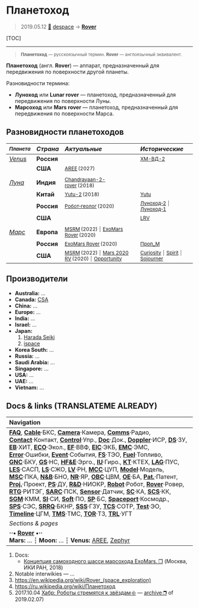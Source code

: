 # Планетоход
> 2019.05.12 [🚀](../index/index.md) [despace](index.md) → **[Rover](rover.md)**

[TOC]

---

> <small>**Планетоход** — русскоязычный термин. **Rover** — англоязычный эквивалент.</small>

**Планетоход** (англ. **Rover**) — аппарат, предназначенный для передвижения по поверхности другой планеты.

Разновидности термина:

   - **Луноход** или **Lunar rover** — планетоход, предназначенный для передвижения по поверхности Луны.
   - **Марсоход** или **Mars rover** — планетоход, предназначенный для передвижения по поверхности Марса.



## Разновидности планетоходов
|<small>*Планета*</small>|*Страна*|*Актуальные*|*Исторические*|
|:--|:--|:--|:--|
|*[Venus](venus.md)*|**Россия**|<small></small>|<small>[ХМ-ВД-2](хм‑вд‑2.md)</small>|
||**США**|<small>[AREE](aree.md) (2027)</small>||
|||||
|*[Луна](moon.md)*|**Индия**|<small>[Chandrayaan-2-rover](chandrayaan_2_rover.md) (2018)</small>||
||**Китай**|<small>[Yutu-2](yutu_2.md) (2018)</small>|<small>[Yutu](yutu.md)</small>|
||**Россия**|<small>[Робот‑геолог](робот_геолог.md) (2020)</small>|<small>[Луноход‑2](луноход_2.md) ┊ [Луноход‑1](луноход_1.md)</small>|
||**США**|<small></small>|<small>[LRV](lrv.md)</small>|
|||||
|*[Марс](mars.md)*|**Европа**|<small>[MSRM](msrm.md) (2022) ┊ [ExoMars Rover](exomars_rover.md) (2020)</small>||
||**Россия**|<small>[ExoMars Rover](exomars_rover.md) (2020)</small>|<small>[Проп_М](проп_м.md)</small>|
||**США**|<small>[MSRM](msrm.md) (2022) ┊ [Mars 2020 RV](mars_2020_rv.md) (2020) ┊ [Opportunity](opportunity.md)</small>|<small>[Curiosity](curiosity.md) ┊ [Spirit](spirit.md) ┊ [Sojourner](sojourner.md)</small>|



## Производители

   - **Australia:** …
   - **Canada:** [CSA](zz_csa.md)
   - **China:** …
   - **Europe:** …
   - **India:** …
   - **Israel:** …
   - **Japan:**
      1. [Harada Seiki](zz_harada_seiki.md)
      1. [ispace](zz_ispace.md)
   - **Korea South:** …
   - **Russia:** …
   - **Saudi Arabia:** …
   - **Singapore:** …
   - **USA:** …
   - **UAE:** …
   - **Vietnam:** …



<p style="page-break-after:always"> </p>

## Docs & links (TRANSLATEME ALREADY)
|Navigation|
|:--|
|**[FAQ](faq.md)**, **[Cable](cable.md)**·БКС, **[Camera](cam.md)**·Камера, **[Comms](comms.md)**·Радио, **[Contact](contact.md)**·Контакт, **[Control](control.md)**·Упр., **[Doc](doc.md)**·Док., **[Doppler](doppler.md)**·ИСР, **[DS](ds.md)**·ЗУ, **[EB](eb.md)**·ХИТ, **[ECO](ecology.md)**·Экол., **[EF](ef.md)**·ВВФ, **[ElC](elc.md)**·ЭКБ, **[EMC](emc.md)**·ЭМС, **[Error](error.md)**·Ошибки, **[Event](event.md)**·События, **[FS](fs.md)**·ТЭО, **[Fuel](fuel.md)**·Топливо, **[GNC](gnc.md)**·БКУ, **[GS](scs.md)**·НС, **[HF&E](hfe.md)**·Эрго., **[IU](iu.md)**·Гиро., **[KT](kt.md)**·КТЕХ, **[LAG](lag.md)**·ПУC, **[LES](les.md)**·САСП, **[LS](ls.md)**·СЖО, **[LV](lv.md)**·РН, **[MCC](mcc.md)**·ЦУП, **[Model](model.md)**·Модель, **[MSC](sc.md)**·ПКА, **[N&B](nnb.md)**·БНО, **[NR](nr.md)**·ЯР, **[OBC](obc.md)**·ЦВМ, **[OE](oe.md)**·БА, **[Pat.](патент.md)**·Патент, **[Proj.](project.md)**·Проект, **[PS](ps.md)**·ДУ, **[R&D](rnd.md)**·НИОКР, **[Robot](robotics.md)**·Робот, **[Rover](rover.md)**·Ровер, **[RTG](rtg.md)**·РИТЭГ, **[SARC](sarc.md)**·ПСК, **[Sensor](sensor.md)**·Датчик, **[SC](sc.md)**·КА, **[SCS](scs.md)**·КК, **[SGM](sgm.md)**·КММ, **[SI](si.md)**·СИ, **[Soft](soft.md)**·ПО, **[SP](sp.md)**·БС, **[Spaceport](spaceport.md)**·Космодр., **[SPS](sps.md)**·СЭС, **[SRRQ](srrq.md)**·БКНР, **[SSS](sss.md)**·ГЗУ, **[TCS](tcs.md)**·СОТР, **[Test](test.md)**·ЭО, **[Timeline](timeline.md)**·ЦГМ, **[TMS](tms.md)**·ТМС, **[TOR](tor.md)**·ТЗ, **[TRL](trl.md)**·УГТ|
|*Sections & pages*|
|**··• [Rover](rover.md) •··**<br> **Mars:** … ┆ **Moon:** … ┆ **Venus:** [AREE](aree.md), [Zephyr](zephyr.md)|

   1. Docs:
      - [Концепция самоходного шасси марсохода ExoMars. ❐](f/rover/20180329_iki_exomars_rover_concept.djvu) (Москва, ИКИ РАН, 2018)
   1. Notable interwikies — …
   1. <https://en.wikipedia.org/wiki/Rover_(space_exploration)>
   1. <https://ru.wikipedia.org/wiki/Планетоход>
   1. 2017.10.04 [Хабр: Роботы стремятся к звёздам ⎆](https://habr.com/ru/company/mailru/blog/407165/) — [archive ❐](f/archive/20171004_1.pdf) of 2019.02.07)
